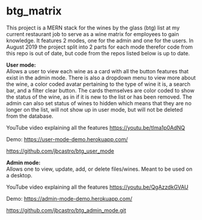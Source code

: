 # btg_matrix


This project is a MERN stack for the wines by the glass (btg) list at my current restaurant job to serve as a wine matrix for employees to gain knowledge. It features 2 modes, one for the admin and one for the users. In August 2019 the project split into 2 parts for each mode therefor code from this repo is out of date, but code from the repos listed below is up to date.



<b>User mode:</b>
<br>
Allows a user to view each wine as a card with all the button features that exist in the admin mode. There is also a dropdown menu to view more about the wine, a color coded avatar pertaining to the type of wine it is, a search bar, and a filter clear button. The cards themselves are color coded to show the status of the wine, as in if it is new to the list or has been removed. The admin can also set status of wines to hidden which means that they are no longer on the list, will not show up in user mode, but will not be deleted from the database.

YouTube video explaining all the features https://youtu.be/tlma1p0AdNQ

Demo: https://user-mode-demo.herokuapp.com/

https://github.com/jbcastro/btg_user_mode



<b>Admin mode:</b>
<br>
Allows one to view, update, add, or delete files/wines. Meant to be used on a desktop. 

YouTube video explaining all the features https://youtu.be/QgAzzdkGVAU

Demo: https://admin-mode-demo.herokuapp.com/

https://github.com/jbcastro/btg_admin_mode.git
